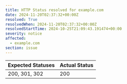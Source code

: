 ```yaml
---
title: HTTP Status resolved for example.com
date: 2024-11-20T02:37:32+00:00Z
resolved: True
resolvedWhen: 2024-11-20T02:37:32+00:00Z
resolvedStartTime: 2024-10-25T21:09:43.191474+00:00
severity: notice
affected:
  - example.com
section: issue
---
```


| Expected Statuses | Actual Status  |
|-------------------|----------------|
| 200, 301, 302 | 200 |

